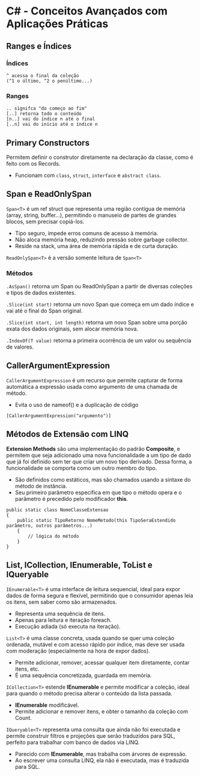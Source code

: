 # C# - Conceitos Avançados com Aplicações Práticas

## Ranges e Índices

### Índices
    ^ acessa o final da coleção
    (^1 o último, ^2 o penúltimo...)
 
### Ranges
    .. signifca "do começo ao fim"
    [..] retorna todo o conteúdo
    [n..] vai do índice n até o final
    [..n] vai do início até o índice n


## Primary Constructors
Permitem definir o construtor diretamente na declaração da classe, como é feito com os Records.
* Funcionam com `class`, `struct`, `interface` e `abstract class`.


## Span e ReadOnlySpan
`Span<T>` é um ref struct que representa uma região contígua de memória (array, string, buffer...), permitindo o manuseio de partes de grandes blocos, sem precisar copiá-los.
* Tipo seguro, impede erros comuns de acesso à memória.
* Não aloca memória heap, reduzindo pressão sobre garbage collector.
* Reside na stack, uma área de memória rápida e de curta duração.

`ReadOnlySpan<T>` é a versão somente leitura de `Span<T>`

### Métodos
`.AsSpan()` retorna um Span ou ReadOnlySpan a partir de diversas coleções e tipos de dados existentes.

`.Slice(int start)` retorna um novo Span que começa em um dado 
índice e vai até o final do Span original.

`.Slice(int start, int length)` retorna um novo Span sobre uma porção exata dos dados originais, sem alocar memória nova.

`.IndexOf(T value)` retorna a primeira ocorrência de um valor ou sequência de valores. 


## CallerArgumentExpression
`CallerArgumentExpression` é um recurso que permite capturar de forma automática a expressão usada como argumento de uma chamada de método.
* Evita o uso de nameof() e a duplicação de código
       
```
[CallerArgumentExpression("argumento")]
```
 

## Métodos de Extensão com LINQ
**Extension Methods** são uma implementação do padrão **Composite**, e permitem que seja adicionado uma nova funcionalidade a um tipo de dado que já foi definido sem ter que criar um novo tipo derivado. Dessa forma, a funcionalidade se comporta como um outro membro do tipo.
* São definidos como estáticos, mas são chamados usando a sintaxe do método de instância.
* Seu primeiro parâmetro especifica em que tipo o método opera e o parâmetro é precedido pelo modificador **this**.

```
public static class NomeClasseExtensao 
{
    public static TipoRetorno NomeMetodo(this TipoSeraEstendido parâmetro, outros parâmetros...)
    {
        // lógica do método
    }
}
```


## List, ICollection, IEnumerable, ToList e IQueryable
`IEnumerable<T>` é uma interface de leitura sequencial, ideal para expor dados de forma segura e flexível, permitindo que o consumidor apenas leia os itens, sem saber como são armazenados.
* Representa uma sequência de itens.
* Apenas para leitura e iteração foreach.
* Execução adiada (só executa na iteração).

`List<T>` é uma classe concreta, usada quando se quer uma coleção ordenada, mutável e com acesso rápido por índice, mas deve ser usada com moderação (especialmente na hora de expor dados).
* Permite adicionar, remover, acessar qualquer item diretamente, contar itens, etc.
* É uma sequência concretizada, guardada em memória.
 
`ICollection<T>` estende **IEnumerable** e permite modificar a coleção, ideal para quando o método precisa alterar o conteúdo da lista passada.
* **IEnumerable** modificável.
* Permite adicionar e remover itens, e obter o tamanho da coleção com Count.
 
`IQueryable<T>` representa uma consulta que ainda não foi executada e permite construir filtros e projeções que serão traduzidos para SQL, perfeito para trabalhar com banco de dados via LINQ.
* Parecido com **IEnumerable**, mas trabalha com árvores de expressão.
* Ao escrever uma consulta LINQ, ela não é executada, mas é traduzida para SQL.

